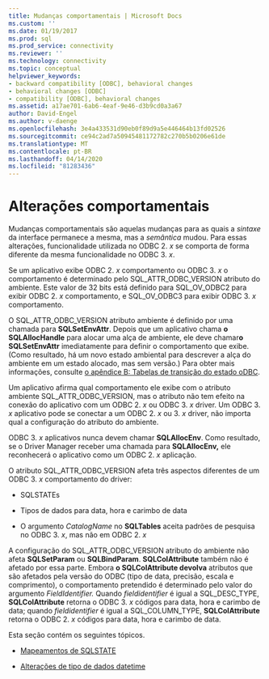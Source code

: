 ```yaml
---
title: Mudanças comportamentais | Microsoft Docs
ms.custom: ''
ms.date: 01/19/2017
ms.prod: sql
ms.prod_service: connectivity
ms.reviewer: ''
ms.technology: connectivity
ms.topic: conceptual
helpviewer_keywords:
- backward compatibility [ODBC], behavioral changes
- behavioral changes [ODBC]
- compatibility [ODBC], behavioral changes
ms.assetid: a17ae701-6ab6-4eaf-9e46-d3b9cd0a3a67
author: David-Engel
ms.author: v-daenge
ms.openlocfilehash: 3e4a433531d90eb0f89d9a5e446464b13fd02526
ms.sourcegitcommit: ce94c2ad7a50945481172782c270b5b0206e61de
ms.translationtype: MT
ms.contentlocale: pt-BR
ms.lasthandoff: 04/14/2020
ms.locfileid: "81283436"
---
```

# <a name="behavioral-changes"></a>Alterações comportamentais
Mudanças comportamentais são aquelas mudanças para as quais a *sintaxe* da interface permanece a mesma, mas a *semântica* mudou. Para essas alterações, funcionalidade utilizada no ODBC 2. *x* se comporta de forma diferente da mesma funcionalidade no ODBC 3. *x*.  
  
 Se um aplicativo exibe ODBC 2. *x* comportamento ou ODBC 3. *x* o comportamento é determinado pelo SQL_ATTR_ODBC_VERSION atributo do ambiente. Este valor de 32 bits está definido para SQL_OV_ODBC2 para exibir ODBC 2. *x* comportamento, e SQL_OV_ODBC3 para exibir ODBC 3. *x* comportamento.  
  
 O SQL_ATTR_ODBC_VERSION atributo ambiente é definido por uma chamada para **SQLSetEnvAttr**. Depois que um aplicativo chama **o SQLAllocHandle** para alocar uma alça de ambiente, ele deve chamar**o SQLSetEnvAttr** imediatamente para definir o comportamento que exibe. (Como resultado, há um novo estado ambiental para descrever a alça do ambiente em um estado alocado, mas sem versão.) Para obter mais informações, consulte [o apêndice B: Tabelas de transição do estado oDBC](../../../odbc/reference/appendixes/appendix-b-odbc-state-transition-tables.md).  
  
 Um aplicativo afirma qual comportamento ele exibe com o atributo ambiente SQL_ATTR_ODBC_VERSION, mas o atributo não tem efeito na conexão do aplicativo com um ODBC 2. *x* ou ODBC 3. *x* driver. Um ODBC 3. *x* aplicativo pode se conectar a um ODBC 2. *x* ou 3. *x* driver, não importa qual a configuração do atributo do ambiente.  
  
 ODBC 3. *x* aplicativos nunca devem chamar **SQLAllocEnv**. Como resultado, se o Driver Manager receber uma chamada para **SQLAllocEnv,** ele reconhecerá o aplicativo como um ODBC 2. *x* aplicação.  
  
 O atributo SQL_ATTR_ODBC_VERSION afeta três aspectos diferentes de um ODBC 3. *x* comportamento do driver:  
  
-   SQLSTATEs  
  
-   Tipos de dados para data, hora e carimbo de data  
  
-   O argumento *CatalogName* no **SQLTables** aceita padrões de pesquisa no ODBC 3. *x*, mas não em ODBC 2. *x*  
  
 A configuração do SQL_ATTR_ODBC_VERSION atributo do ambiente não afeta **SQLSetParam** ou **SQLBindParam**. **SQLColAttribute** também não é afetado por essa parte. Embora **o SQLColAttribute devolva** atributos que são afetados pela versão do ODBC (tipo de data, precisão, escala e comprimento), o comportamento pretendido é determinado pelo valor do argumento *FieldIdentifier.* Quando *fieldidentifier* é igual a SQL_DESC_TYPE, **SQLColAttribute** retorna o ODBC 3. *x* códigos para data, hora e carimbo de data; quando *fieldidentifier* é igual a SQL_COLUMN_TYPE, **SQLColAttribute** retorna o ODBC 2. *x* códigos para data, hora e carimbo de data.  
  
 Esta seção contém os seguintes tópicos.  
  
-   [Mapeamentos de SQLSTATE](../../../odbc/reference/develop-app/sqlstate-mappings.md)  
  
-   [Alterações de tipo de dados datetime](../../../odbc/reference/develop-app/datetime-data-type-changes.md)
